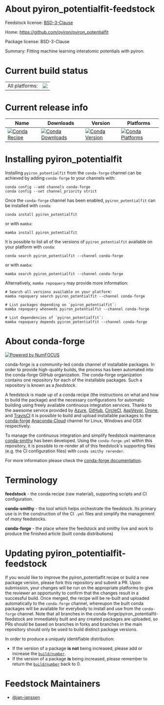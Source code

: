 About pyiron_potentialfit-feedstock
===================================

Feedstock license: [BSD-3-Clause](https://github.com/conda-forge/pyiron_potentialfit-feedstock/blob/main/LICENSE.txt)

Home: https://github.com/pyiron/pyiron_potentialfit

Package license: BSD-3-Clause

Summary: Fitting machine learning interatomic potentials with pyiron.

Current build status
====================


<table><tr><td>All platforms:</td>
    <td>
      <a href="https://dev.azure.com/conda-forge/feedstock-builds/_build/latest?definitionId=20541&branchName=main">
        <img src="https://dev.azure.com/conda-forge/feedstock-builds/_apis/build/status/pyiron_potentialfit-feedstock?branchName=main">
      </a>
    </td>
  </tr>
</table>

Current release info
====================

| Name | Downloads | Version | Platforms |
| --- | --- | --- | --- |
| [![Conda Recipe](https://img.shields.io/badge/recipe-pyiron_potentialfit-green.svg)](https://anaconda.org/conda-forge/pyiron_potentialfit) | [![Conda Downloads](https://img.shields.io/conda/dn/conda-forge/pyiron_potentialfit.svg)](https://anaconda.org/conda-forge/pyiron_potentialfit) | [![Conda Version](https://img.shields.io/conda/vn/conda-forge/pyiron_potentialfit.svg)](https://anaconda.org/conda-forge/pyiron_potentialfit) | [![Conda Platforms](https://img.shields.io/conda/pn/conda-forge/pyiron_potentialfit.svg)](https://anaconda.org/conda-forge/pyiron_potentialfit) |

Installing pyiron_potentialfit
==============================

Installing `pyiron_potentialfit` from the `conda-forge` channel can be achieved by adding `conda-forge` to your channels with:

```
conda config --add channels conda-forge
conda config --set channel_priority strict
```

Once the `conda-forge` channel has been enabled, `pyiron_potentialfit` can be installed with `conda`:

```
conda install pyiron_potentialfit
```

or with `mamba`:

```
mamba install pyiron_potentialfit
```

It is possible to list all of the versions of `pyiron_potentialfit` available on your platform with `conda`:

```
conda search pyiron_potentialfit --channel conda-forge
```

or with `mamba`:

```
mamba search pyiron_potentialfit --channel conda-forge
```

Alternatively, `mamba repoquery` may provide more information:

```
# Search all versions available on your platform:
mamba repoquery search pyiron_potentialfit --channel conda-forge

# List packages depending on `pyiron_potentialfit`:
mamba repoquery whoneeds pyiron_potentialfit --channel conda-forge

# List dependencies of `pyiron_potentialfit`:
mamba repoquery depends pyiron_potentialfit --channel conda-forge
```


About conda-forge
=================

[![Powered by
NumFOCUS](https://img.shields.io/badge/powered%20by-NumFOCUS-orange.svg?style=flat&colorA=E1523D&colorB=007D8A)](https://numfocus.org)

conda-forge is a community-led conda channel of installable packages.
In order to provide high-quality builds, the process has been automated into the
conda-forge GitHub organization. The conda-forge organization contains one repository
for each of the installable packages. Such a repository is known as a *feedstock*.

A feedstock is made up of a conda recipe (the instructions on what and how to build
the package) and the necessary configurations for automatic building using freely
available continuous integration services. Thanks to the awesome service provided by
[Azure](https://azure.microsoft.com/en-us/services/devops/), [GitHub](https://github.com/),
[CircleCI](https://circleci.com/), [AppVeyor](https://www.appveyor.com/),
[Drone](https://cloud.drone.io/welcome), and [TravisCI](https://travis-ci.com/)
it is possible to build and upload installable packages to the
[conda-forge](https://anaconda.org/conda-forge) [Anaconda-Cloud](https://anaconda.org/)
channel for Linux, Windows and OSX respectively.

To manage the continuous integration and simplify feedstock maintenance
[conda-smithy](https://github.com/conda-forge/conda-smithy) has been developed.
Using the ``conda-forge.yml`` within this repository, it is possible to re-render all of
this feedstock's supporting files (e.g. the CI configuration files) with ``conda smithy rerender``.

For more information please check the [conda-forge documentation](https://conda-forge.org/docs/).

Terminology
===========

**feedstock** - the conda recipe (raw material), supporting scripts and CI configuration.

**conda-smithy** - the tool which helps orchestrate the feedstock.
                   Its primary use is in the construction of the CI ``.yml`` files
                   and simplify the management of *many* feedstocks.

**conda-forge** - the place where the feedstock and smithy live and work to
                  produce the finished article (built conda distributions)


Updating pyiron_potentialfit-feedstock
======================================

If you would like to improve the pyiron_potentialfit recipe or build a new
package version, please fork this repository and submit a PR. Upon submission,
your changes will be run on the appropriate platforms to give the reviewer an
opportunity to confirm that the changes result in a successful build. Once
merged, the recipe will be re-built and uploaded automatically to the
`conda-forge` channel, whereupon the built conda packages will be available for
everybody to install and use from the `conda-forge` channel.
Note that all branches in the conda-forge/pyiron_potentialfit-feedstock are
immediately built and any created packages are uploaded, so PRs should be based
on branches in forks and branches in the main repository should only be used to
build distinct package versions.

In order to produce a uniquely identifiable distribution:
 * If the version of a package **is not** being increased, please add or increase
   the [``build/number``](https://docs.conda.io/projects/conda-build/en/latest/resources/define-metadata.html#build-number-and-string).
 * If the version of a package **is** being increased, please remember to return
   the [``build/number``](https://docs.conda.io/projects/conda-build/en/latest/resources/define-metadata.html#build-number-and-string)
   back to 0.

Feedstock Maintainers
=====================

* [@jan-janssen](https://github.com/jan-janssen/)

